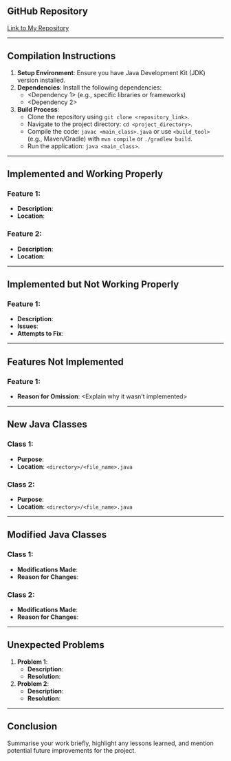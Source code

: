## GitHub Repository
[Link to My Repository](<https://github.com/nuhaajaffar/CW2024.git>)

---

## Compilation Instructions
1. **Setup Environment**: Ensure you have Java Development Kit (JDK) version <specify version> installed.
2. **Dependencies**: Install the following dependencies:
   - <Dependency 1> (e.g., specific libraries or frameworks)
   - <Dependency 2>
3. **Build Process**:
   - Clone the repository using `git clone <repository_link>`.
   - Navigate to the project directory: `cd <project_directory>`.
   - Compile the code: `javac <main_class>.java` or use `<build_tool>` (e.g., Maven/Gradle) with `mvn compile` or `./gradlew build`.
   - Run the application: `java <main_class>`.

---

## Implemented and Working Properly
### Feature 1: <Feature Name>
- **Description**: <Brief description>
- **Location**: <File or module location>

### Feature 2: <Feature Name>
- **Description**: <Brief description>
- **Location**: <File or module location>

---

## Implemented but Not Working Properly
### Feature 1: <Feature Name>
- **Description**: <Brief description of the feature>
- **Issues**: <Explanation of the problem>
- **Attempts to Fix**: <Steps or debugging strategies you used>

---

## Features Not Implemented
### Feature 1: <Feature Name>
- **Reason for Omission**: <Explain why it wasn’t implemented>

---

## New Java Classes
### Class 1: <Class Name>
- **Purpose**: <Brief description>
- **Location**: `<directory>/<file_name>.java`

### Class 2: <Class Name>
- **Purpose**: <Brief description>
- **Location**: `<directory>/<file_name>.java`

---

## Modified Java Classes
### Class 1: <Class Name>
- **Modifications Made**: <Describe changes>
- **Reason for Changes**: <Explain why they were necessary>

### Class 2: <Class Name>
- **Modifications Made**: <Describe changes>
- **Reason for Changes**: <Explain why they were necessary>

---

## Unexpected Problems
1. **Problem 1**:
   - **Description**: <Brief description of the issue>
   - **Resolution**: <Steps you took to address or mitigate it>
2. **Problem 2**:
   - **Description**: <Brief description of the issue>
   - **Resolution**: <Steps you took to address or mitigate it>

---

## Conclusion
Summarise your work briefly, highlight any lessons learned, and mention potential future improvements for the project.
